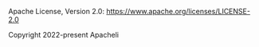 Apache License, Version 2.0: https://www.apache.org/licenses/LICENSE-2.0

Copyright 2022-present Apacheli
